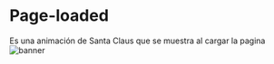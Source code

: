 # Page-loaded
Es una animación de Santa Claus que se muestra al cargar la pagina
![banner](https://user-images.githubusercontent.com/40966311/108554263-9b5a0a00-72d2-11eb-9d57-b0fd7d503fac.jpg)
